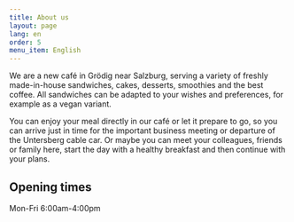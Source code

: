 ```yaml
---
title: About us
layout: page
lang: en
order: 5
menu_item: English
---
```


We are a new café in Grödig near Salzburg, serving a variety of freshly made-in-house sandwiches, cakes, desserts, smoothies and the best coffee. All sandwiches can be adapted to your wishes and preferences, for example as a vegan variant.

You can enjoy your meal directly in our café or let it prepare to go, so you can arrive just in time for the important business meeting or departure of the Untersberg cable car. Or maybe you can meet your colleagues, friends or family here, start the day with a healthy breakfast and then continue with your plans.  

## Opening times
Mon-Fri 6:00am-4:00pm